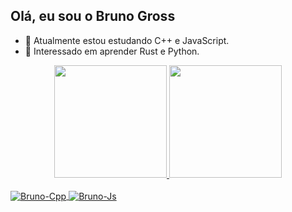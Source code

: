 ## Olá, eu sou o Bruno Gross

- 🌱 Atualmente estou estudando C++ e JavaScript.
- 👀 Interessado em aprender Rust e Python.

<div align="center">
  <a href="https://github.com/bvgross">
  <img height="180em" src="https://github-readme-stats.vercel.app/api?username=bvgross&show_icons=true&theme=onedark&include_all_commits=true&count_private=true"/>
  <img height="180em" src="https://github-readme-stats.vercel.app/api/top-langs/?username=bvgross&layout=compact&langs_count=7&theme=onedark"/>
</div>
<div style="display: inline_block"><br>
  <img align="center" alt="Bruno-Cpp" src="https://img.shields.io/badge/C%2B%2B-00599C?style=for-the-badge&logo=c%2B%2B&logoColor=white">
  <img align="center" alt="Bruno-Js" src="https://img.shields.io/badge/JavaScript-323330?style=for-the-badge&logo=javascript&logoColor=F7DF1E">
</div>
